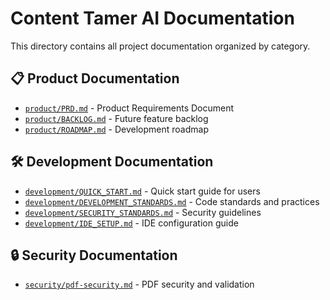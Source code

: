 # Content Tamer AI Documentation

This directory contains all project documentation organized by category.

## 📋 Product Documentation
- [`product/PRD.md`](product/PRD.md) - Product Requirements Document
- [`product/BACKLOG.md`](product/BACKLOG.md) - Future feature backlog
- [`product/ROADMAP.md`](product/ROADMAP.md) - Development roadmap

## 🛠️ Development Documentation  
- [`development/QUICK_START.md`](development/QUICK_START.md) - Quick start guide for users
- [`development/DEVELOPMENT_STANDARDS.md`](development/DEVELOPMENT_STANDARDS.md) - Code standards and practices
- [`development/SECURITY_STANDARDS.md`](development/SECURITY_STANDARDS.md) - Security guidelines
- [`development/IDE_SETUP.md`](development/IDE_SETUP.md) - IDE configuration guide

## 🔒 Security Documentation
- [`security/pdf-security.md`](security/pdf-security.md) - PDF security and validation